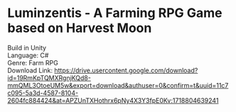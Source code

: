 # Luminzentis - A Farming RPG Game based on Harvest Moon

Build in Unity <br>
Language: C# <br>
Genre: Farm RPG <br>
Download Link: https://drive.usercontent.google.com/download?id=19RmKpTQMXRgnjKQd8-mmQML3OtoeUM5w&export=download&authuser=0&confirm=t&uuid=11c7c095-5a3d-4587-8104-2604fc884424&at=APZUnTXHothrx6pNy4X3Y3fpE0Kv:1718804639241
